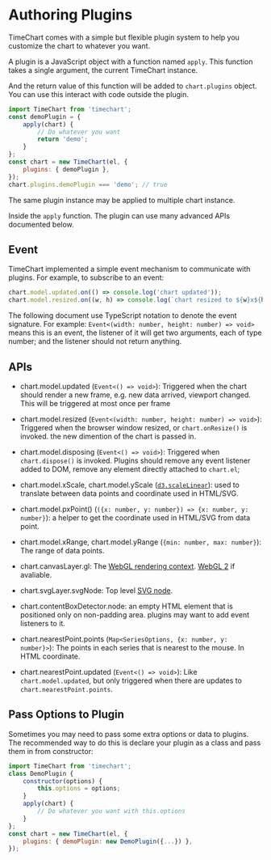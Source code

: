 # Authoring Plugins

TimeChart comes with a simple but flexible plugin system to help you customize the chart to whatever you want.

A plugin is a JavaScript object with a function named `apply`.
This function takes a single argument, the current TimeChart instance.

And the return value of this function will be added to `chart.plugins` object. You can use this interact with code outside the plugin.
```JavaScript
import TimeChart from 'timechart';
const demoPlugin = {
    apply(chart) {
        // Do whatever you want
        return 'demo';
    }
};
const chart = new TimeChart(el, {
    plugins: { demoPlugin },
});
chart.plugins.demoPlugin === 'demo'; // true
```

The same plugin instance may be applied to multiple chart instance.

Inside the `apply` function. The plugin can use many advanced APIs documented below.

## Event

TimeChart implemented a simple event mechanism to communicate with plugins. For example, to subscribe to an event:

```JavaScript
chart.model.updated.on(() => console.log('chart updated'));
chart.model.resized.on((w, h) => console.log(`chart resized to ${w}x${h}`));
```

The following document use TypeScript notation to denote the event signature. For example: `Event<(width: number, height: number) => void>` means this is an event, the listener of it will get two arguments, each of type number; and the listener should not return anything.

## APIs

* chart.model.updated (`Event<() => void>`): Triggered when the chart should render a new frame, e.g. new data arrived, viewport changed. This will be triggered at most once per frame

* chart.model.resized (`Event<(width: number, height: number) => void>`): Triggered when the browser window resized, or `chart.onResize()` is invoked. the new dimention of the chart is passed in.

* chart.model.disposing (`Event<() => void>`): Triggered when `chart.dispose()` is invoked. Plugins should remove any event listener added to DOM, remove any element directly attached to `chart.el`;

* chart.model.xScale, chart.model.yScale ([`d3.scaleLinear`](https://github.com/d3/d3-scale#scaleLinear)): used to translate between data points and coordinate used in HTML/SVG.

* chart.model.pxPoint() (`({x: number, y: number}) => {x: number, y: number}`): a helper to get the coordinate used in HTML/SVG from data point.

* chart.model.xRange, chart.model.yRange (`{min: number, max: number}`): The range of data points.

* chart.canvasLayer.gl: The [WebGL rendering context](https://developer.mozilla.org/en-US/docs/Web/API/WebGLRenderingContext). [WebGL 2](https://developer.mozilla.org/en-US/docs/Web/API/WebGL2RenderingContext) if avaliable.

* chart.svgLayer.svgNode: Top level [SVG node](https://developer.mozilla.org/en-US/docs/Web/SVG/Element/svg).

* chart.contentBoxDetector.node: an empty HTML element that is positioned only on non-padding area. plugins may want to add event listeners to it.

* chart.nearestPoint.points (`Map<SeriesOptions, {x: number, y: number}>`): The points in each series that is nearest to the mouse. In HTML coordinate.

* chart.nearestPoint.updated (`Event<() => void>`): Like `chart.model.updated`, but only triggered when there are updates to `chart.nearestPoint.points`.

## Pass Options to Plugin

Sometimes you may need to pass some extra options or data to plugins. The recommended way to do this is declare your plugin as a class and pass them in from constructor:

```JavaScript
import TimeChart from 'timechart';
class DemoPlugin {
    constructor(options) {
        this.options = options;
    }
    apply(chart) {
        // Do whatever you want with this.options
    }
};
const chart = new TimeChart(el, {
    plugins: { demoPlugin: new DemoPlugin({...}) },
});
```
